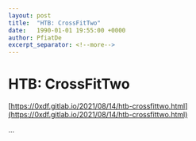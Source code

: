 ```yaml
---
layout: post
title:  "HTB: CrossFitTwo"
date:   1990-01-01 19:55:00 +0000
author: PfiatDe
excerpt_separator: <!--more-->
---
```


# HTB: CrossFitTwo
[https://0xdf.gitlab.io/2021/08/14/htb-crossfittwo.html](https://0xdf.gitlab.io/2021/08/14/htb-crossfittwo.html)

...
<!--more-->

